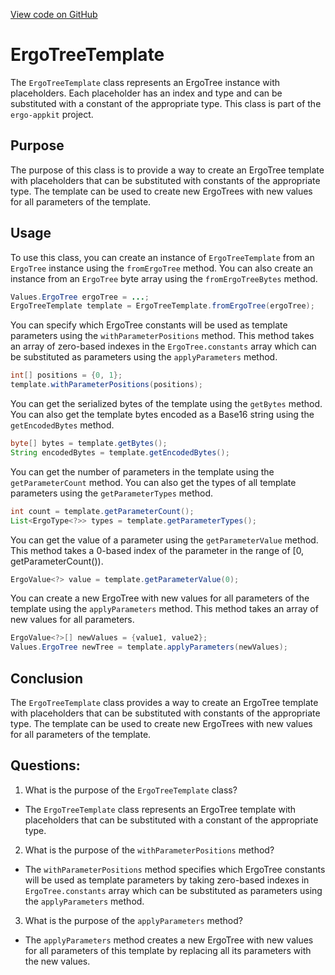 [View code on GitHub](https://github.com/ergoplatform/ergo-appkit/common/src/main/java/org/ergoplatform/appkit/ErgoTreeTemplate.java)

# ErgoTreeTemplate

The `ErgoTreeTemplate` class represents an ErgoTree instance with placeholders. Each placeholder has an index and type and can be substituted with a constant of the appropriate type. This class is part of the `ergo-appkit` project.

## Purpose

The purpose of this class is to provide a way to create an ErgoTree template with placeholders that can be substituted with constants of the appropriate type. The template can be used to create new ErgoTrees with new values for all parameters of the template.

## Usage

To use this class, you can create an instance of `ErgoTreeTemplate` from an `ErgoTree` instance using the `fromErgoTree` method. You can also create an instance from an `ErgoTree` byte array using the `fromErgoTreeBytes` method.

```java
Values.ErgoTree ergoTree = ...;
ErgoTreeTemplate template = ErgoTreeTemplate.fromErgoTree(ergoTree);
```

You can specify which ErgoTree constants will be used as template parameters using the `withParameterPositions` method. This method takes an array of zero-based indexes in the `ErgoTree.constants` array which can be substituted as parameters using the `applyParameters` method.

```java
int[] positions = {0, 1};
template.withParameterPositions(positions);
```

You can get the serialized bytes of the template using the `getBytes` method. You can also get the template bytes encoded as a Base16 string using the `getEncodedBytes` method.

```java
byte[] bytes = template.getBytes();
String encodedBytes = template.getEncodedBytes();
```

You can get the number of parameters in the template using the `getParameterCount` method. You can also get the types of all template parameters using the `getParameterTypes` method.

```java
int count = template.getParameterCount();
List<ErgoType<?>> types = template.getParameterTypes();
```

You can get the value of a parameter using the `getParameterValue` method. This method takes a 0-based index of the parameter in the range of [0, getParameterCount()).

```java
ErgoValue<?> value = template.getParameterValue(0);
```

You can create a new ErgoTree with new values for all parameters of the template using the `applyParameters` method. This method takes an array of new values for all parameters.

```java
ErgoValue<?>[] newValues = {value1, value2};
Values.ErgoTree newTree = template.applyParameters(newValues);
```

## Conclusion

The `ErgoTreeTemplate` class provides a way to create an ErgoTree template with placeholders that can be substituted with constants of the appropriate type. The template can be used to create new ErgoTrees with new values for all parameters of the template.
## Questions: 
 1. What is the purpose of the `ErgoTreeTemplate` class?
- The `ErgoTreeTemplate` class represents an ErgoTree template with placeholders that can be substituted with a constant of the appropriate type.

2. What is the purpose of the `withParameterPositions` method?
- The `withParameterPositions` method specifies which ErgoTree constants will be used as template parameters by taking zero-based indexes in `ErgoTree.constants` array which can be substituted as parameters using the `applyParameters` method.

3. What is the purpose of the `applyParameters` method?
- The `applyParameters` method creates a new ErgoTree with new values for all parameters of this template by replacing all its parameters with the new values.